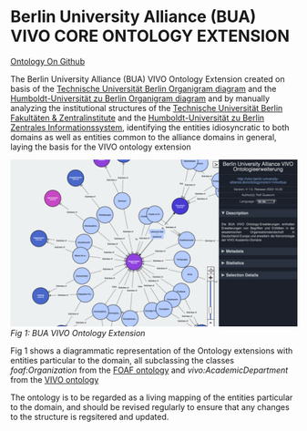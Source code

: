 # Berlin University Alliance (BUA) VIVO CORE ONTOLOGY EXTENSION

[Ontology On Github](https://raw.githubusercontent.com/BUA-VIVO/bua-vivo-ontology-extensions/main/vivo-bua-ext.rdf)

The Berlin University Alliance (BUA) VIVO Ontology Extension created on basis of the [Technische Universität Berlin Organigram diagram](https://www.static.tu.berlin/fileadmin/www/10000000/Ueber_die_TU_Berlin/Organisation/Organigramm/Organigramm_TUBerlin.pdf) and the [Humboldt-Universität zu Berlin Organigram diagram](https://www.hu-berlin.de/de/einrichtungen-organisation/organigramm) and by manually analyzing the institutional structures of the [Technische Universität Berlin Fakultäten & Zentralinstitute](https://www.tu.berlin/ueber-die-tu-berlin/organisation/fakultaeten-zentralinstitute) and the [Humboldt-Universität zu Berlin Zentrales Informationssystem](https://www.hu-berlin.de/de/service/zisneu/zis?ifabsessid=coi1ac4sj19v0okbskci2155hc&ifab_modus=einrichtungsbaum&zuf=cf10d706ff6aa5a4299c7635f0afdb8e), identifying the entities idiosyncratic to both domains as well as entities common to the alliance domains in general,  laying the basis for the  VIVO ontology extension

![Fig 1: BUA VIVO Ontology Extension](images/bua-ext-vowl.png)
*Fig 1: BUA VIVO Ontology Extension*

Fig 1 shows a diagrammatic representation of the Ontology extensions with entities particular to the domain, all subclassing the classes *foaf:Organization* from the [FOAF ontology](http://xmlns.com/foaf/0.1/#term_Organization) and *vivo:AcademicDepartment* from the [VIVO ontology](https://raw.githubusercontent.com/vivo-project/VIVO/main/home/src/main/resources/rdf/tbox/filegraph/vivo.owl)

The ontology is to be regarded as a living mapping of the entities particular to the domain, and should be revised regularly to ensure that any changes to the structure is regsitered and updated.
